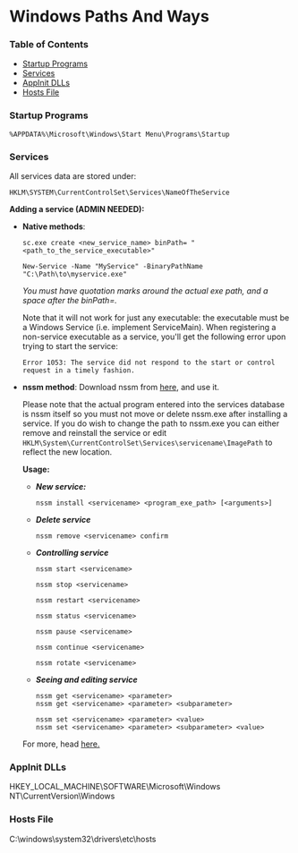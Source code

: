 # Windows Paths And Ways

### Table of Contents
- [Startup Programs](#startup-programs)
- [Services](#services)
- [AppInit DLLs](#appinit-dlls)
- [Hosts File](#hosts-file)

### Startup Programs
```
%APPDATA%\Microsoft\Windows\Start Menu\Programs\Startup
```

### Services
All services data are stored under:
```
HKLM\SYSTEM\CurrentControlSet\Services\NameOfTheService
```
**Adding a service (ADMIN NEEDED):**
- **Native methods**:
  ```
  sc.exe create <new_service_name> binPath= "<path_to_the_service_executable>"

  New-Service -Name "MyService" -BinaryPathName "C:\Path\to\myservice.exe"
  ```
  *You must have quotation marks around the actual exe path, and a space after the binPath=.*

  Note that it will not work for just any executable: the executable must be a Windows Service (i.e. implement ServiceMain). When registering a non-service executable as a service, you'll get the following error upon trying to start the service:

  ```
  Error 1053: The service did not respond to the start or control request in a timely fashion.
  ``````


- **nssm method**:
  Download nssm from [here](https://nssm.cc/download), and use it.

  Please note that the actual program entered into the services database is nssm itself so you must not move or delete nssm.exe after installing a service. If you do wish to change the path to nssm.exe you can either remove and reinstall the service or edit `HKLM\System\CurrentControlSet\Services\servicename\ImagePath` to reflect the new location.

  **Usage:**
  
  - ***New service:***
    ```
    nssm install <servicename> <program_exe_path> [<arguments>]
    ```
  - ***Delete service***
    ```
    nssm remove <servicename> confirm
    ```
  
  - ***Controlling service***
    ```
    nssm start <servicename>

    nssm stop <servicename>

    nssm restart <servicename>

    nssm status <servicename>

    nssm pause <servicename>

    nssm continue <servicename>

    nssm rotate <servicename>
    ```
  
  - ***Seeing and editing service***
    ```
    nssm get <servicename> <parameter>
    nssm get <servicename> <parameter> <subparameter>

    nssm set <servicename> <parameter> <value>
    nssm set <servicename> <parameter> <subparameter> <value>
    ```

  For more, head [here.](https://nssm.cc/commands)
  
### AppInit DLLs
HKEY_LOCAL_MACHINE\SOFTWARE\Microsoft\Windows NT\CurrentVersion\Windows

### Hosts File
C:\windows\system32\drivers\etc\hosts
